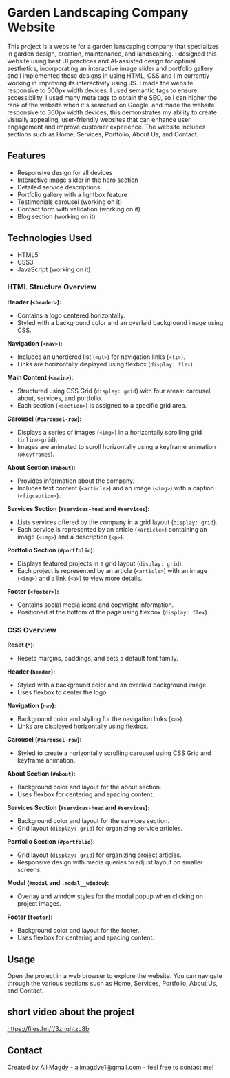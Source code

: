 # Garden Landscaping Company Website

This project is a website for a garden lanscaping company that specializes in garden design, creation, maintenance, and landscaping. I designed this website using best UI practices and AI-assisted design for optimal aesthetics, incorporating an interactive image slider and portfolio gallery and  I implemented these designs in using HTML, CSS and I'm currently working in improving its interactivity using JS. I made the website responsive to 300px width devices. I used semantic tags to ensure accessibility. I used many meta tags to obtain the SEO, so I can higher the rank of the website when it's searched on Google. and made the website responsive to 300px width devices, this demonstrates my ability to create visually appealing, user-friendly websites that can enhance user engagement and improve customer experience. The website includes sections such as Home, Services, Portfolio, About Us, and Contact.


## Features

- Responsive design for all devices
- Interactive image slider in the hero section
- Detailed service descriptions
- Portfolio gallery with a lightbox feature
- Testimonials carousel (working on it)
- Contact form with validation (working on it)
- Blog section (working on it)


## Technologies Used

- HTML5
- CSS3
- JavaScript (working on it)


### HTML Structure Overview

**Header (`<header>`):**
- Contains a logo centered horizontally.
- Styled with a background color and an overlaid background image using CSS.

**Navigation (`<nav>`):**
- Includes an unordered list (`<ul>`) for navigation links (`<li>`).
- Links are horizontally displayed using flexbox (`display: flex`).

**Main Content (`<main>`):**
- Structured using CSS Grid (`display: grid`) with four areas: carousel, about, services, and portfolio.
- Each section (`<section>`) is assigned to a specific grid area.

**Carousel (`#carousel-row`):**
- Displays a series of images (`<img>`) in a horizontally scrolling grid (`inline-grid`).
- Images are animated to scroll horizontally using a keyframe animation (`@keyframes`).

**About Section (`#about`):**
- Provides information about the company.
- Includes text content (`<article>`) and an image (`<img>`) with a caption (`<figcaption>`).

**Services Section (`#services-head` and `#services`):**
- Lists services offered by the company in a grid layout (`display: grid`).
- Each service is represented by an article (`<article>`) containing an image (`<img>`) and a description (`<p>`).

**Portfolio Section (`#portfolio`):**
- Displays featured projects in a grid layout (`display: grid`).
- Each project is represented by an article (`<article>`) with an image (`<img>`) and a link (`<a>`) to view more details.

**Footer (`<footer>`):**
- Contains social media icons and copyright information.
- Positioned at the bottom of the page using flexbox (`display: flex`).

### CSS Overview

**Reset (`*`):**
- Resets margins, paddings, and sets a default font family.

**Header (`header`):**
- Styled with a background color and an overlaid background image.
- Uses flexbox to center the logo.

**Navigation (`nav`):**
- Background color and styling for the navigation links (`<a>`).
- Links are displayed horizontally using flexbox.

**Carousel (`#carousel-row`):**
- Styled to create a horizontally scrolling carousel using CSS Grid and keyframe animation.

**About Section (`#about`):**
- Background color and layout for the about section.
- Uses flexbox for centering and spacing content.

**Services Section (`#services-head` and `#services`):**
- Background color and layout for the services section.
- Grid layout (`display: grid`) for organizing service articles.

**Portfolio Section (`#portfolio`):**
- Grid layout (`display: grid`) for organizing project articles.
- Responsive design with media queries to adjust layout on smaller screens.

**Modal (`#modal` and `.modal__window`):**
- Overlay and window styles for the modal popup when clicking on project images.

**Footer (`footer`):**
- Background color and layout for the footer.
- Uses flexbox for centering and spacing content.


## Usage

Open the project in a web browser to explore the website. You can navigate through the various sections such as Home, Services, Portfolio, About Us, and Contact.
  
## short video about the project
https://files.fm/f/3znqhtzc8b

## Contact

Created by Ali Magdy - alimagdye1@gmail.com - feel free to contact me!

